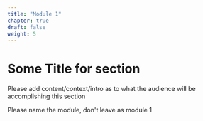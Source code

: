 ```yaml
---
title: "Module 1"
chapter: true
draft: false
weight: 5
---
```


# Some Title for section

Please add content/context/intro as to what the audience will be accomplishing this section

Please name the module, don't leave as module 1